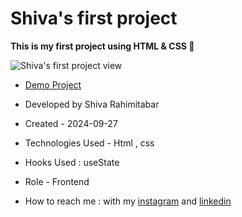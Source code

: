 # Shiva's first project
**This is my first project using HTML & CSS 🐣**

![Shiva's first project view](https://github.com/user-attachments/assets/17c189ff-6b40-4632-b560-54a0e9ebc292)



- [Demo Project](https://rahimitabarshiva.github.io/Shiva-s-first-project-/)

- Developed by Shiva Rahimitabar
- Created - 2024-09-27

- Technologies Used - Html , css 

- Hooks Used : useState 

- Role - Frontend

- How to reach me : with my [instagram](https://www.instagram.com/shiva.rahimitabar.dev) and [linkedin](https://www.linkedin.com/in/shiva-rahimitabar-7477b432b)

